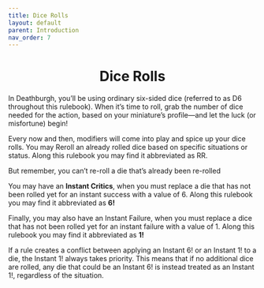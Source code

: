 ```yaml
---
title: Dice Rolls
layout: default
parent: Introduction
nav_order: 7
---
```

<h1 style="text-align: center;"> Dice Rolls</h1>

In Deathburgh, you’ll be using ordinary six-sided dice (referred to as D6 throughout this rulebook). When it’s time to roll, grab the number of dice needed for the action, based on your miniature’s profile—and let the luck (or misfortune) begin!

Every now and then, modifiers will come into play and spice up your dice rolls. You may Reroll an already rolled dice based on specific situations or status. Along this rulebook you may find it abbreviated as RR.

But remember, you can’t re-roll a die that’s already been re-rolled

You may have an **Instant Critics**, when you must replace a die that has not been rolled yet for an instant success with a value of 6. Along this rulebook you may find it abbreviated as **6!**

Finally, you may also have an Instant Failure, when you must replace a dice that has not been rolled yet for an instant failure with a value of 1. Along this rulebook you may find it abbreviated as **1!**

If a rule creates a conflict between applying an Instant 6! or an Instant 1! to a die, the Instant 1! always takes priority. This means that if no additional dice are rolled, any die that could be
an Instant 6! is instead treated as an Instant 1!, regardless of the situation.


